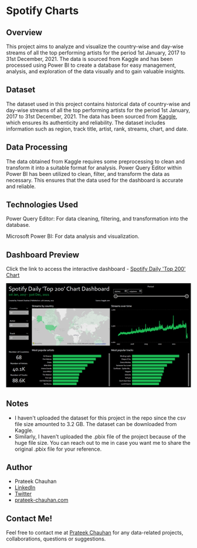 # Spotify Charts

## Overview
This project aims to analyze and visualize the country-wise and day-wise streams of all the top performing artists for the period 1st January, 2017 to 31st December, 2021. The data is sourced from Kaggle and has been processed using Power BI to create a database for easy management, analysis, and exploration of the data visually and to gain valuable insights.

## Dataset
The dataset used in this project contains historical data of country-wise and day-wise streams of all the top performing artists for the period 1st January, 2017 to 31st December, 2021. The data has been sourced from [Kaggle](https://www.kaggle.com/datasets/dhruvildave/spotify-charts), which ensures its authenticity and reliability. The dataset includes information such as region, track title, artist, rank, streams, chart, and date.

## Data Processing
The data obtained from Kaggle requires some preprocessing to clean and transform it into a suitable format for analysis. Power Query Editor within Power BI has been utilized to clean, filter, and transform the data as necessary. This ensures that the data used for the dashboard is accurate and reliable.

## Technologies Used
Power Query Editor: For data cleaning, filtering, and transformation into the database.

Microsoft Power BI: For data analysis and visualization.

## Dashboard Preview
Click the link to access the interactive dashboard - [Spotify Daily 'Top 200' Chart](https://app.powerbi.com/view?r=eyJrIjoiN2RkYzI2NmEtZGI0Ny00MGQ4LTg5NmItNGQ2MDU3ZmQ3OWNjIiwidCI6ImRlYTFmNTJjLTI4OWYtNGZiMS05MDU5LTVmMWY3ZjdlNDRjYyJ9)

![Spotify Charts Preview Image](/images/spotify-charts-dashboard.png)

## Notes
- I haven't uploaded the dataset for this project in the repo since the csv file size amounted to 3.2 GB. The dataset can be downloaded from Kaggle. 
- Similarly, I haven't uploaded the .pbix file of the project because of the huge file size. You can reach out to me in case you want me to share the original .pbix file for your reference.

## Author
- Prateek Chauhan
- [LinkedIn](https://www.linkedin.com/in/prateekchauhands/)
- [Twitter](https://twitter.com/PrateekC_DS)
- [prateek-chauhan.com](https://prateek-chauhan.com/)

## Contact Me!
Feel free to contact me at [Prateek Chauhan](mailto:prateekchauhan.ds@gmail.com) for any data-related projects, collaborations, questions or suggestions.